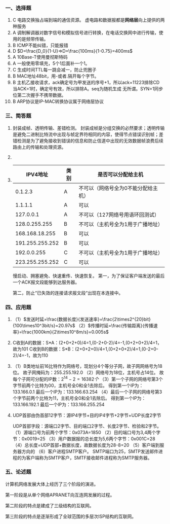 ### 一、选择题

1. C
   电路交换独占端到端的通信资源。
   虚电路和数据报都是**网络层**向上提供的两种服务
2. A
   调制解调器对数字信号和模拟信号进行转换，在电话交换网中进行传输，使用的是频带传输。
3. B
   ICMP不能纠错，只能报错
4. D
   $D=\frac{D_0}{1-U}=>D=\frac{100ms}{1-0.75}=400ms$
5. A
   10Base-T使用曼彻斯特码
6. A
   一般使用零填充，5个1后面补一个1。
7. C
   生成时间TTL每一跳会减一，防止兜圈子
8. B
   MAC地址48bit，用-或者.隔开每个字节。
9. B
   主机乙接收请求，ack确定号为甲发送的序号+1，所以ack=11223排除CD
   当ACK=1时，确定号有效，所以排除A。seq为随机生成 无所谓。SYN=1同步位第二次握手不携带数据。
10. B
    ARP协议是IP-MAC转换协议属于网络层协议



### 三、简答题

1. 封装成帧、透明传输、差错检测。
   封装成帧是分组交换的必然要求；透明传输是避免二进制比特流中出现与帧定界符相同的内容，使得节点错误识别帧；差错检测是为了避免接收到错误的信息和防止信道中出现的无效数据帧浪费后续路由上的传输和处理资源。

2. 

3. | IPV4地址        | 类别 | 是否可以分配给主机                  |
   | --------------- | ---- | ----------------------------------- |
   | 0.1.2.3         | A    | 不可以（网络号全为0不能分配给主机） |
   | 1.1.1.1         | A    | 可以                                |
   | 127.0.0.1       | A    | 不可以（127网络号用语环回测试）     |
   | 128.0.255.255   | B    | 不可以（主机号全为1用于广播地址）   |
   | 168.168.18.255  | B    | 可以                                |
   | 191.255.255.252 | B    | 可以                                |
   | 192.0.0.255     | C    | 不可以（主机号全为1用于广播地址）   |
   | 223.255.255.252 | C    | 可以                                |

   慢启动、拥塞避免、快速重传、快速恢复。
   第一，为了保证客户端发送的最后一个ACK报文段能够到达服务器。

   第二，防止“已失效的连接请求报文段“出现在本连接中。



### 四、应用题

1. （1）$发送时延=\frac{数据长度}{发送速率}=\frac{2\times2^{20}bit}{100\times10^3bit/s}=20.97s$
   （2）$传播时延=\frac{传输距离}{传播速率}=\frac{1000km}{2\times10^8m/s}=0.005s$

2. C收到A的数据：S\*A：(2+0+2+0)/4=1,(0-2+0-2)/4=-1,(0+2+0+2)/4=1，故为101
   C收到B的数据：S\*B：(2+0+2+0)/4=1,(0+2+0+2)/4=1,(0-2+0-2)/4=-1，故为110

3. （1）B类地址前16比特作为网络号，现划分4个等分子网，故子网网络号为18位。
   故子网掩码为：255.255.192.0
   （2）网络号为18位，主机号占14位。
   故每个子网可分配的IP数：$2^{14}-2=16382个$
   （3）第一个子网的网络号第3个字节前两个比特为00，主机号全0和全1去除后。
   得到第一个IP为：133.166.0.1
   最后一个IP为：133.166.63.254
   （4）最后一个子网的网络号第3个字节前两个比特为11，主机号全0和全1去除后。
   得到第一个IP为：133.166.192.1
   最后一个IP为：133.166.255.254

4. UDP首部由伪首部12字节：源IP4字节+目的IP4字节+2字节+UDP长度2字节

   UDP首部字段：源端口2字节、目的端口2字节、长度2字节、检验和2字节。
   （1）源端口号为前两个字节：0x073A=1850
   （2）目的端口号为3,4两个字节：0x0019=25
   （3）用户数据报的总长度为5,6两个字节：0x001C=28
   （4）总长度=UDP首部+数据长度，故数据长度为28-8=20
   （5）客户端到服务器方向的
   （6）客户进程SMTP客户。
   SMTP端口为25，SMTP发送邮件进程的为客户端称为SMTP客户，SMTF接收邮件进程称为SMTP服务器。



### 五、论述题

计算机网络发展大体上经历了三个阶段的演进。

第一阶段是从单个网络APRANET向互连网发展的过程。

第二阶段的特点是建成了三级结构的互联网。

第三阶段的特点是逐渐形成了全球范围的多层次ISP结构的互联网。